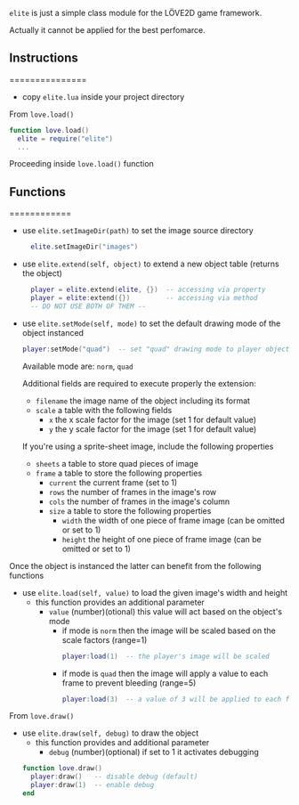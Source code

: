 `elite` is just a simple class module for the LÖVE2D game framework.

Actually it cannot be applied for the best perfomarce.

## Instructions
===============

- copy `elite.lua` inside your project directory

From `love.load()`
```lua
function love.load()
  elite = require("elite")
  ...
```
Proceeding inside `love.load()` function

## Functions
============

- use `elite.setImageDir(path)` to set the image source directory
  ```lua
    elite.setImageDir("images")
  ```
- use `elite.extend(self, object)` to extend a new object table (returns the object)
  ```lua
    player = elite.extend(elite, {})  -- accessing via property
    player = elite:extend({})         -- accessing via method
    -- DO NOT USE BOTH OF THEM --
  ```
- use `elite.setMode(self, mode)` to set the default drawing mode of the object instanced
  ```lua
  player:setMode("quad")  -- set "quad" drawing mode to player object
  ```

  Available mode are: `norm`, `quad`

  Additional fields are required to execute properly the extension:
    - `filename` the image name of the object including its format
    - `scale` a table with the following fields
      - `x` the x scale factor for the image (set 1 for default value)
      - `y` the y scale factor for the image (set 1 for default value)

    If you're using a sprite-sheet image, include the following properties
    - `sheets` a table to store quad pieces of image
    - `frame` a table to store the following properties
      - `current` the current frame (set to 1)
      - `rows` the number of frames in the image's row
      - `cols` the number of frames in the image's column
      - `size` a table to store the following properties
        - `width` the width of one piece of frame image (can be omitted or set to 1)
        - `height` the height of one piece of frame image (can be omitted or set to 1)

Once the object is instanced the latter can benefit from the following functions
- use `elite.load(self, value)` to load the given image's width and height
  - this function provides an additional parameter
    - `value` (number)(otional) this value will act based on the object's mode
      - if mode is `norm` then the image will be scaled based on the scale factors (range=1)
        ```lua
        player:load(1)  -- the player's image will be scaled
        ```
      - if mode is `quad` then the image will apply a value to each frame to prevent bleeding (range=5)
        ```lua
        player:load(3)  -- a value of 3 will be applied to each frame
        ```

From `love.draw()`
- use `elite.draw(self, debug)` to draw the object
  - this function provides and additional parameter
    - `debug` (number)(optional) if set to 1 it activates debugging
  ```lua
  function love.draw()
    player:draw()   -- disable debug (default)
    player:draw(1)  -- enable debug
  end
  ```
